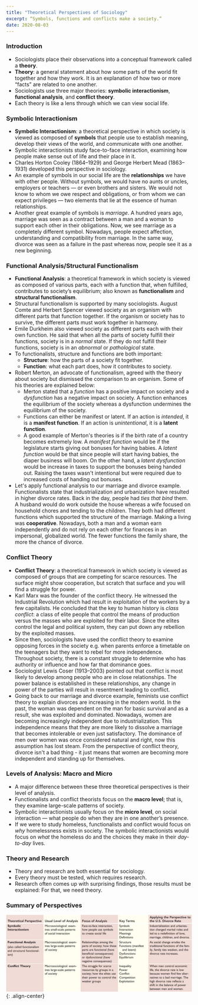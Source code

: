 ```yaml
---
title: "Theoretical Perspectives of Sociology"
excerpt: “Symbols, functions and conflicts make a society.”
date: 2020-08-03
---
```


### Introduction

- Sociologists place their observations into a conceptual framework called a **theory**.
- **Theory**: a general statement about how some parts of the world fit together and how they work. It is an explanation of how two or more “facts” are related to one another.
- Sociologists use three major theories: **symbolic interactionism**, **functional analysis**, and **conflict theory**.
- Each theory is like a lens through which we can view social life.

### Symbolic Interactionism

- **Symbolic Interactionism**: a theoretical perspective in which society is viewed as composed of **symbols** that people use to establish meaning, develop their views of the world, and communicate with one another.
- Symbolic interactionists study face-to-face interaction, examining how people make sense out of life and their place in it.
- Charles Horton Cooley (1864–1929) and George Herbert Mead (1863–1931) developed this perspective in sociology.
- An example of symbols in our social life are the **relationships** we have with other people. Without symbols, we would have no aunts or uncles, employers or teachers — or even brothers and sisters. We would not know to whom we owe respect and obligations, or from whom we can expect privileges — two elements that lie at the essence of human relationships.
- Another great example of symbols is *marriage*. A hundred years ago, marriage was seen as a contract between a man and a woman to support each other in their obligations. Now, we see marriage as a completely different symbol. Nowadays, people expect affection, understanding and compatibility from marriage. In the same way, divorce was seen as a failure in the past whereas now, people see it as a new beginning.

### Functional Analysis/Structural Functionalism

- **Functional Analysis**: a theoretical framework in which society is viewed as composed of various parts, each with a function that, when fulfilled, contributes to society’s equilibrium; also known as **functionalism** and **structural functionalism**.
- Structural functionalism is supported by many sociologists. August Comte and Herbert Spencer viewed society as an organism with different parts that function together. If the organism or society has to survive, the different parts must work together in harmony.
- Emile Durkheim also viewed society as different parts each with their own function. He said that when all the parts of society fulfill their functions, society is in a *normal* state. If they do not fulfill their functions, society is in an *abnormal* or *pathological* state.
- To functionalists, structure and functions are both important:
  - **Structure**: how the parts of a society fit together.
  - **Function**: what each part does, how it contributes to society.
- Robert Merton, an advocate of functionalism, agreed with the theory about society but dismissed the comparison to an organism. Some of his theories are explained below:
  - Merton stated that a *function* has a positive impact on society and a *dysfunction* has a negative impact on society. A function enhances the equilibrium of the society whereas a dysfunction undermines the equilibrium of the society.
  - Functions can either be manifest or latent. If an action is *intended*, it is a **manifest function**. If an action is *unintentional*, it is a **latent function**.
  - A good example of Merton's theories is if the birth rate of a country becomes extremely low. A *manifest function* would be if the legislature starts giving out bonuses for having babies. A *latent function* would be that since people will start having babies, the diaper business will boom. On the other hand, a *latent dysfunction* would be increase in taxes to support the bonuses being handed out. Raising the taxes wasn't intentional but were required due to increased costs of handing out bonuses.
- Let's apply functional analysis to our marriage and divorce example. Functionalists state that industrialization and urbanization have resulted in higher divorce rates. Back in the day, people had *ties that bind* them. A husband would do work outside the house whereas a wife focused on household chores and tending to the children. They both had different functions which supported the structure of the marriage. Making a living was **cooperative**. Nowadays, both a man and a woman earn independently and do not rely on each other for finances in an impersonal, globalized world. The fewer functions the family share, the more the chance of divorce.

### Conflict Theory

- **Conflict Theory**: a theoretical framework in which society is viewed as composed of groups that are competing for scarce resources. The surface might show cooperation, but scratch that surface and you will find a struggle for power.
- Karl Marx was the founder of the conflict theory. He witnessed the Industrial Revolution which had result in exploitation of the workers by a few capitalists. He concluded that the key to human history is *class conflict*: a class of elite people that control the means of production versus the masses who are exploited for their labor. Since the elites control the legal and political system, they can put down any rebellion by the exploited masses.
- Since then, sociologists have used the conflict theory to examine opposing forces in the society e.g. when parents enforce a timetable on the teenagers but they want to rebel for more independence.  Throughout society, there is a constant struggle to determine who has authority or influence and how far that dominance goes.
- Sociologist Lewis Coser (1913–2003) pointed out that conflict is most likely to develop among people who are in close relationships. The power balance is established in these relationships, any change in power of the parties will result in resentment leading to conflict.
- Going back to our marriage and divorce example, feminists use conflict theory to explain divorces are increasing in the modern world. In the past, the woman was dependent on the man for basic survival and as a result, she was exploited and dominated. Nowadays, women are becoming increasingly independent due to industrialization. This independence means that they are more likely to dissolve a marriage that becomes intolerable or even just satisfactory. The dominance of men over women was once considered natural and right, now this assumption has lost steam. From the perspective of conflict theory, divorce isn't a bad thing - it just means that women are becoming more independent and standing up for themselves.


### Levels of Analysis: Macro and Micro

- A major difference between these three theoretical perspectives is their level of analysis.
- Functionalists and conflict theorists focus on the **macro level**; that is, they examine large-scale patterns of society.
- Symbolic interactionists usually focus on the **micro level**, on social interaction — what people do when they are in one another’s presence.
- If we were to study homeless, functionalists and conflict would focus on *why* homelessness exists in society. The symbolic interactionists would focus on *what* the homeless do and the choices they make in their *day-to-day* lives.

### Theory and Research

- Theory and research are both essential for sociology.
- Every theory must be tested, which requires research.
- Research often comes up with surprising findings, those results must be explained: For that, we need theory. 

### Summary of Perspectives

![image-center](/images/sociology/theoretical_perspectives.JPG){: .align-center}
